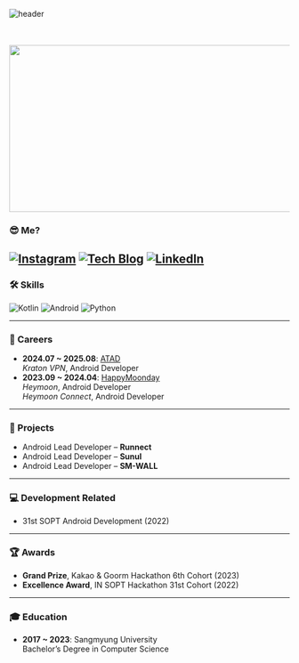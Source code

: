 ![header](https://capsule-render.vercel.app/api?type=Waving&text=👋%20It's%20JiHun%20Park(Larry)&height=220&fontColor=ECE7E5&&color=timeGradient&fontAlignY=40)  
<br/><br/>

<div align="center">

<a href="https://github.com/devxb/gitanimals">
  <img
    src="https://render.gitanimals.org/farms/Larry7939"
    width="600"
    height="300"
  />
</a>

</div>

### 😎 Me?
[![Instagram](https://img.shields.io/badge/Instagram-E4405F?style=for-the-badge&logo=Instagram&logoColor=white)](https://www.instagram.com/huni_9812)  [![Tech Blog](https://img.shields.io/badge/Tech_Blog-111111?style=for-the-badge&logo=GitBook&logoColor=white)](https://velog.io/@yosan7939/posts)  [![LinkedIn](https://img.shields.io/badge/LinkedIn-0077B5?style=for-the-badge&logo=LinkedIn&logoColor=white)](https://www.linkedin.com/in/%EC%A7%80%ED%9B%88-%EB%B0%95-4b5459269/)
---

### 🛠️ Skills  
![Kotlin](https://img.shields.io/badge/Kotlin-6C7AFF?style=for-the-badge&logo=Kotlin&logoColor=9844F6)  ![Android](https://img.shields.io/badge/Android-38DF88?style=for-the-badge&logo=Android&logoColor=white)  ![Python](https://img.shields.io/badge/Python-FFDD55?style=for-the-badge&logo=Python&logoColor=4984B2)

---

### 💼 Careers
- **2024.07 ~ 2025.08**: [ATAD](https://www.atad.ai/)  
  _Kraton VPN_, Android Developer
- **2023.09 ~ 2024.04**: [HappyMoonday](https://happymoonday.com/)  
  _Heymoon_, Android Developer  
  _Heymoon Connect_, Android Developer

---

### 📁 Projects
- Android Lead Developer – **Runnect**  
- Android Lead Developer – **Sunul**  
- Android Lead Developer – **SM-WALL**

---

### 💻 Development Related
- 31st SOPT Android Development (2022)

---

### 🏆 Awards
- **Grand Prize**, Kakao & Goorm Hackathon 6th Cohort (2023)  
- **Excellence Award**, IN SOPT Hackathon 31st Cohort (2022)

---

### 🎓 Education
- **2017 ~ 2023**: Sangmyung University  
  Bachelor’s Degree in Computer Science
